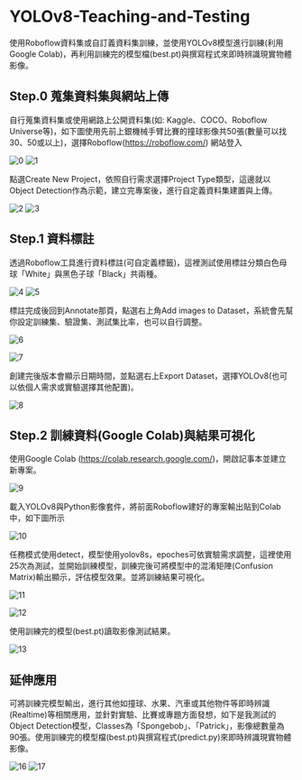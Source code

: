 # YOLOv8-Teaching-and-Testing
使用Roboflow資料集或自訂義資料集訓練，並使用YOLOv8模型進行訓練(利用Google Colab)，再利用訓練完的模型檔(best.pt)與撰寫程式來即時辨識現實物體影像。

## Step.0 蒐集資料集與網站上傳
自行蒐集資料集或使用網路上公開資料集(如: Kaggle、COCO、Roboflow Universe等)，如下圖使用先前上銀機械手臂比賽的撞球影像共50張(數量可以找30、50或以上)，選擇Roboflow(https://roboflow.com/) 網站登入

![0](https://github.com/user-attachments/assets/683f062d-902e-4620-bbd4-3a826709f9b9)
![1](https://github.com/user-attachments/assets/f0490943-ac50-467f-be1c-f882ea23e663)


點選Create New Project，依照自行需求選擇Project Type類型，這邊就以Object Detection作為示範，建立完專案後，進行自定義資料集建置與上傳。

![2](https://github.com/user-attachments/assets/c7f86dce-944f-4944-971e-3d2316742045)
![3](https://github.com/user-attachments/assets/f859882e-a1b2-4daa-996e-4e321663dff5)


## Step.1 資料標註
透過Roboflow工具進行資料標註(可自定義標籤)，這裡測試使用標註分類白色母球「White」與黑色子球「Black」共兩種。

![4](https://github.com/user-attachments/assets/67b64142-270b-4e6d-8a12-b71047fa0cb0)
![5](https://github.com/user-attachments/assets/a2eeaf20-1bd4-4ff0-80cf-2e1a644481e2)


標註完成後回到Annotate那頁，點選右上角Add images to Dataset，系統會先幫你設定訓練集、驗證集、測試集比率，也可以自行調整。

![6](https://github.com/user-attachments/assets/47aa964e-5f90-4282-a5ee-ca9431111588)

![7](https://github.com/user-attachments/assets/ca964b99-0a34-4c2b-9eb7-17866dc96908)


創建完後版本會顯示日期時間，並點選右上Export Dataset，選擇YOLOv8(也可以依個人需求或實驗選擇其他配置)。

![8](https://github.com/user-attachments/assets/03bac75c-baff-4a0c-85c3-2b3662af26d4)


## Step.2 訓練資料(Google Colab)與結果可視化
使用Google Colab (https://colab.research.google.com/)，開啟記事本並建立新專案。

![9](https://github.com/user-attachments/assets/1503d100-b75c-4a7f-b037-11f074ce9346)

載入YOLOv8與Python影像套件，將前面Roboflow建好的專案輸出貼到Colab中，如下圖所示

![10](https://github.com/user-attachments/assets/977bfa28-68b7-4ca4-9a04-bb31f75b57d6)


任務模式使用detect，模型使用yolov8s，epoches可依實驗需求調整，這裡使用25次為測試，並開始訓練模型，訓練完後可將模型中的混淆矩陣(Confusion Matrix)輸出顯示，評估模型效果。並將訓練結果可視化。

![11](https://github.com/user-attachments/assets/6e009cbf-e4d6-43cd-9a61-df3f1c449b35)

![12](https://github.com/user-attachments/assets/2be267ef-28e0-48e2-b011-2e8719c8b6dd)


使用訓練完的模型(best.pt)讀取影像測試結果。

![13](https://github.com/user-attachments/assets/6cf177c4-ef10-467b-b02f-6ef1de64ff22)

## 延伸應用
可將訓練完模型輸出，進行其他如撞球、水果、汽車或其他物件等即時辨識(Realtime)等相關應用，並針對實驗、比賽或專題方面發想，如下是我測試的Object Detection模型，Classes為「Spongebob」、「Patrick」，影像總數量為90張。使用訓練完的模型檔(best.pt)與撰寫程式(predict.py)來即時辨識現實物體影像。

![16](https://github.com/user-attachments/assets/0d103bc7-4563-4289-9809-46ba5428cb6a)
![17](https://github.com/user-attachments/assets/c8731e0a-6398-41f2-a811-88b27de29331)


